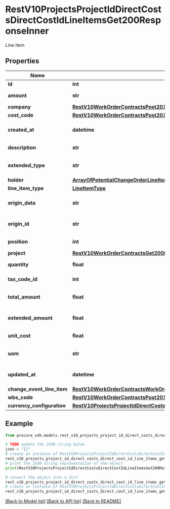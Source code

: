 # RestV10ProjectsProjectIdDirectCostsDirectCostIdLineItemsGet200ResponseInner

Line Item

## Properties

Name | Type | Description | Notes
------------ | ------------- | ------------- | -------------
**id** | **int** | Line Item id | [optional] 
**amount** | **str** | Line Item amount | [optional] 
**company** | [**RestV10WorkOrderContractsPost201ResponseLineItemsInnerCompany**](RestV10WorkOrderContractsPost201ResponseLineItemsInnerCompany.md) |  | [optional] 
**cost_code** | [**RestV10WorkOrderContractsPost201ResponseLineItemsInnerCostCode**](RestV10WorkOrderContractsPost201ResponseLineItemsInnerCostCode.md) |  | [optional] 
**created_at** | **datetime** | Created at date and time | [optional] 
**description** | **str** | Line Item description | [optional] 
**extended_type** | **str** | Line Item extended type | [optional] 
**holder** | [**ArrayOfPotentialChangeOrderLineItemsErrorsInnerAllOfHolder**](ArrayOfPotentialChangeOrderLineItemsErrorsInnerAllOfHolder.md) |  | [optional] 
**line_item_type** | [**LineItemType**](LineItemType.md) |  | [optional] 
**origin_data** | **str** | Line Item third party data | [optional] 
**origin_id** | **str** | Line Item third party id | [optional] 
**position** | **int** | Line Item position | [optional] 
**project** | [**RestV10WorkOrderContractsGet200ResponseInnerProject**](RestV10WorkOrderContractsGet200ResponseInnerProject.md) |  | [optional] 
**quantity** | **float** | Line Item quantity | [optional] 
**tax_code_id** | **int** | Tax Code ID | [optional] 
**total_amount** | **float** | Line Item total amount | [optional] 
**extended_amount** | **float** | Line Item extended amount | [optional] 
**unit_cost** | **float** | Line Item unit cost | [optional] 
**uom** | **str** | Line Item units of measure | [optional] 
**updated_at** | **datetime** | Updated at date and time | [optional] 
**change_event_line_item** | [**RestV10WorkOrderContractsWorkOrderContractIdLineItemsSyncPatch200ResponseEntitiesInnerChangeEventLineItem**](RestV10WorkOrderContractsWorkOrderContractIdLineItemsSyncPatch200ResponseEntitiesInnerChangeEventLineItem.md) |  | [optional] 
**wbs_code** | [**RestV10WorkOrderContractsPost201ResponseLineItemsInnerWbsCode**](RestV10WorkOrderContractsPost201ResponseLineItemsInnerWbsCode.md) |  | [optional] 
**currency_configuration** | [**RestV10ProjectsProjectIdDirectCostsDirectCostIdLineItemsGet200ResponseInnerCurrencyConfiguration**](RestV10ProjectsProjectIdDirectCostsDirectCostIdLineItemsGet200ResponseInnerCurrencyConfiguration.md) |  | [optional] 

## Example

```python
from procore_sdk.models.rest_v10_projects_project_id_direct_costs_direct_cost_id_line_items_get200_response_inner import RestV10ProjectsProjectIdDirectCostsDirectCostIdLineItemsGet200ResponseInner

# TODO update the JSON string below
json = "{}"
# create an instance of RestV10ProjectsProjectIdDirectCostsDirectCostIdLineItemsGet200ResponseInner from a JSON string
rest_v10_projects_project_id_direct_costs_direct_cost_id_line_items_get200_response_inner_instance = RestV10ProjectsProjectIdDirectCostsDirectCostIdLineItemsGet200ResponseInner.from_json(json)
# print the JSON string representation of the object
print(RestV10ProjectsProjectIdDirectCostsDirectCostIdLineItemsGet200ResponseInner.to_json())

# convert the object into a dict
rest_v10_projects_project_id_direct_costs_direct_cost_id_line_items_get200_response_inner_dict = rest_v10_projects_project_id_direct_costs_direct_cost_id_line_items_get200_response_inner_instance.to_dict()
# create an instance of RestV10ProjectsProjectIdDirectCostsDirectCostIdLineItemsGet200ResponseInner from a dict
rest_v10_projects_project_id_direct_costs_direct_cost_id_line_items_get200_response_inner_from_dict = RestV10ProjectsProjectIdDirectCostsDirectCostIdLineItemsGet200ResponseInner.from_dict(rest_v10_projects_project_id_direct_costs_direct_cost_id_line_items_get200_response_inner_dict)
```
[[Back to Model list]](../README.md#documentation-for-models) [[Back to API list]](../README.md#documentation-for-api-endpoints) [[Back to README]](../README.md)


